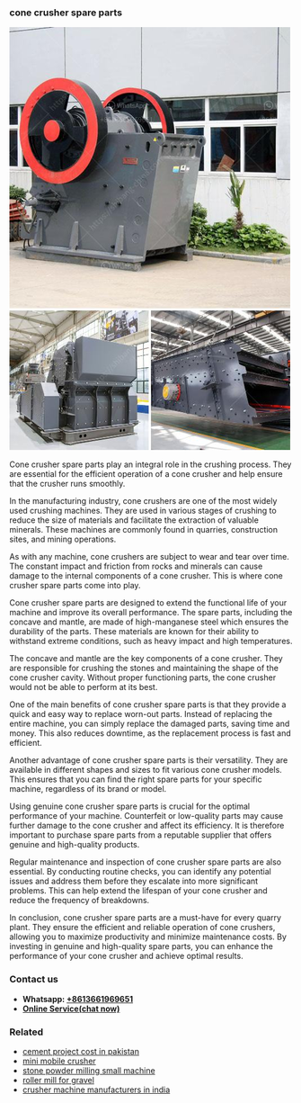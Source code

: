 <h3>cone crusher spare parts</h3><img src='1708332642.jpg' alt=''><p>Cone crusher spare parts play an integral role in the crushing process. They are essential for the efficient operation of a cone crusher and help ensure that the crusher runs smoothly.</p><p>In the manufacturing industry, cone crushers are one of the most widely used crushing machines. They are used in various stages of crushing to reduce the size of materials and facilitate the extraction of valuable minerals. These machines are commonly found in quarries, construction sites, and mining operations.</p><p>As with any machine, cone crushers are subject to wear and tear over time. The constant impact and friction from rocks and minerals can cause damage to the internal components of a cone crusher. This is where cone crusher spare parts come into play.</p><p>Cone crusher spare parts are designed to extend the functional life of your machine and improve its overall performance. The spare parts, including the concave and mantle, are made of high-manganese steel which ensures the durability of the parts. These materials are known for their ability to withstand extreme conditions, such as heavy impact and high temperatures.</p><p>The concave and mantle are the key components of a cone crusher. They are responsible for crushing the stones and maintaining the shape of the cone crusher cavity. Without proper functioning parts, the cone crusher would not be able to perform at its best.</p><p>One of the main benefits of cone crusher spare parts is that they provide a quick and easy way to replace worn-out parts. Instead of replacing the entire machine, you can simply replace the damaged parts, saving time and money. This also reduces downtime, as the replacement process is fast and efficient.</p><p>Another advantage of cone crusher spare parts is their versatility. They are available in different shapes and sizes to fit various cone crusher models. This ensures that you can find the right spare parts for your specific machine, regardless of its brand or model.</p><p>Using genuine cone crusher spare parts is crucial for the optimal performance of your machine. Counterfeit or low-quality parts may cause further damage to the cone crusher and affect its efficiency. It is therefore important to purchase spare parts from a reputable supplier that offers genuine and high-quality products.</p><p>Regular maintenance and inspection of cone crusher spare parts are also essential. By conducting routine checks, you can identify any potential issues and address them before they escalate into more significant problems. This can help extend the lifespan of your cone crusher and reduce the frequency of breakdowns.</p><p>In conclusion, cone crusher spare parts are a must-have for every quarry plant. They ensure the efficient and reliable operation of cone crushers, allowing you to maximize productivity and minimize maintenance costs. By investing in genuine and high-quality spare parts, you can enhance the performance of your cone crusher and achieve optimal results.</p><h3>Contact us</h3><ul><li><strong>Whatsapp:&nbsp;<a href="https://wa.me/8613661969651">+8613661969651</a></strong></li><li><a href="https://swt.shibang-china.com/?git&amp;zhl&amp;cone crusher spare parts"><strong>Online Service(chat now)</strong></a></li></ul><h3>Related</h3><ul><li><a href='cement project cost in pakistan.md'>cement project cost in pakistan</a></li><li><a href='mini mobile crusher.md'>mini mobile crusher</a></li><li><a href='stone powder milling small machine.md'>stone powder milling small machine</a></li><li><a href='roller mill for gravel.md'>roller mill for gravel</a></li><li><a href='crusher machine manufacturers in india.md'>crusher machine manufacturers in india</a></li></ul>